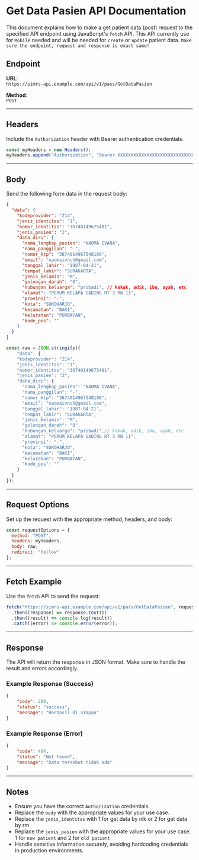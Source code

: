 
# Get Data Pasien API Documentation

This document explains how to make a get patient data (post) request to the specified API endpoint using JavaScript's `fetch` API. 
This API currently use for `Mobile` needed and will be needed for `create` or `update` patient data.
`Make sure the endpoint, request and response is exact same!`

## Endpoint

**URL**:  
`https://simrs-api.example.com/api/v1/pass/GetDataPasien`

**Method**:  
`POST`

---

## Headers

Include the `Authorization` header with Bearer authentication credentials.

```javascript
const myHeaders = new Headers();
myHeaders.append("Authorization", "Bearer XXXXXXXXXXXXXXXXXXXXXXXXXXXXXX");
```

---

## Body

Send the following form data in the request body:

```json
{
  "data": {
    "kodeprovider": "214",
    "jenis_identitas": "1",
    "nomor_identitas": "36740149675481",
    "jenis_pasien": "2",
    "data_diri": {
      "nama_lengkap_pasien": "NAOMA IVANA",
      "nama_panggilan": "-",
      "nomor_ktp": "3674014967548100",
      "email": "naomaivnch@gmail.com",
      "tanggal_lahir": "1987-04-21",
      "tempat_lahir": "SURAKARTA",
      "jenis_kelamin": "M",
      "golongan_darah": "O",
      "hubungan_keluarga": "pribadi", // kakak, adik, ibu, ayah, etc
      "alamat": "PERUM KELAPA GADING RT 3 RW 11",
      "provinsi": "-",
      "kota": "SUKOHARJO",
      "kecamatan": "BAKI",
      "kelurahan": "PURBAYAN",
      "kode_pos": ""
    }
  }
}
```

```javascript
const raw = JSON.stringify({
    "data": {
    "kodeprovider": "214",
    "jenis_identitas": "1",
    "nomor_identitas": "36740149675481",
    "jenis_pasien": "2",
    "data_diri": {
      "nama_lengkap_pasien": "NAOMA IVANA",
      "nama_panggilan": "-",
      "nomor_ktp": "3674014967548100",
      "email": "naomaivnch@gmail.com",
      "tanggal_lahir": "1987-04-21",
      "tempat_lahir": "SURAKARTA",
      "jenis_kelamin": "M",
      "golongan_darah": "O",
      "hubungan_keluarga": "pribadi",// kakak, adik, ibu, ayah, etc
      "alamat": "PERUM KELAPA GADING RT 3 RW 11",
      "provinsi": "-",
      "kota": "SUKOHARJO",
      "kecamatan": "BAKI",
      "kelurahan": "PURBAYAN",
      "kode_pos": ""
    }
  }
});
```

---

## Request Options

Set up the request with the appropriate method, headers, and body:

```javascript
const requestOptions = {
  method: "POST",
  headers: myHeaders,
  body: raw,
  redirect: "follow"
};
```

---

## Fetch Example

Use the `fetch` API to send the request:

```javascript
fetch("https://simrs-api.example.com/api/v1/pass/GetDataPasien", requestOptions)
  .then((response) => response.text())
  .then((result) => console.log(result))
  .catch((error) => console.error(error));
```

---

## Response

The API will return the response in JSON format. Make sure to handle the result and errors accordingly.

### Example Response (Success)
```json
{
    "code": 200,
    "status": "success",
    "message": "Berhasil di simpan"
}
```

### Example Response (Error)
```json
{
    "code": 404,
    "status": "Not Found",
    "message": "Data tersebut tidak ada"
}
```

---

## Notes
- Ensure you have the correct `Authorization` credentials.
- Replace the `body` with the appropriate values for your use case.
- Replace the `jenis_identitas` with 1 for get data by nik or 2 for get data by rm
- Replace the `jenis_pasien` with the appropriate values for your use case. 1 for `new patient` and 2 for `old patient`
- Handle sensitive information securely, avoiding hardcoding credentials in production environments.
